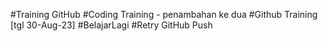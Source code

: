 #Training GitHub
#Coding Training - penambahan ke dua
#Github Training [tgl 30-Aug-23]
#BelajarLagi
#Retry GitHub Push
